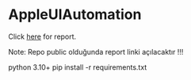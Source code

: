 # AppleUIAutomation

Click [here](https://raw.githack.com/kadirkaya28/AppleUIAutomation/main/allure-report/index.html) for report. 


Note: Repo public olduğunda report linki açılacaktır !!!


python 3.10+
pip install -r requirements.txt
